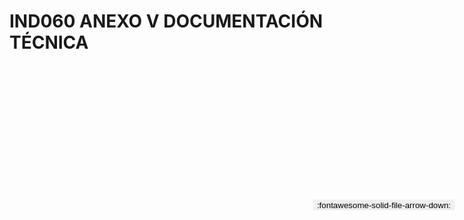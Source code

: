 
# IND060 ANEXO V DOCUMENTACIÓN TÉCNICA

<a href='../IND060 ANEXO V DOCUMENTACIÓN TÉCNICA.pdf' download>
<button class='md-button -primary' 
id='download-btn' style="position: fixed; top: 10%; right: 20px; 
        transform: translateY(-50%); z-index: 1000;  border: none; ">
:fontawesome-solid-file-arrow-down: 
</button>
</a>

<div 
    id='../IND060 ANEXO V DOCUMENTACIÓN TÉCNICA.pdf' 
    data-pdf-url='../IND060 ANEXO V DOCUMENTACIÓN TÉCNICA.pdf'
    style=' width: 100%; height: auto;overflow: auto;'>
</div>

